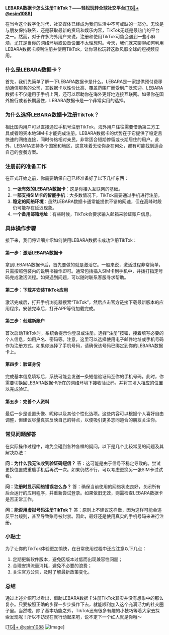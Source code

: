 **LEBARA数据卡怎么注册TikTok？——轻松玩转全球社交平台[[TG💪+ @esim1088](https://t.me/s/esim1088)]**

在当今这个数字化时代，社交媒体已经成为我们生活中不可或缺的一部分。无论是与朋友保持联系，还是获取最新的资讯和娱乐内容，TikTok无疑是最热门的平台之一。然而，对于许多海外用户来说，注册和使用TikTok可能会遇到一些小麻烦，尤其是当你的网络环境或设备设置不太理想时。今天，我们就来聊聊如何利用LEBARA数据卡顺利注册并使用TikTok，让你轻松玩转这款风靡全球的短视频应用。

### 什么是LEBARA数据卡？

首先，我们先简单了解一下LEBARA数据卡是什么。LEBARA是一家提供预付费移动通信服务的公司，其数据卡以性价比高、覆盖范围广而受到广泛欢迎。LEBARA数据卡不仅适用于手机上网，还可以帮助你在海外更好地连接互联网。如果你在国外旅行或者长期居住，LEBARA数据卡是一个非常实用的选择。

### 为什么选择LEBARA数据卡注册TikTok？

相比国内用户可以直接通过手机号注册TikTok，海外用户往往需要借助第三方工具或者购买本地SIM卡才能完成注册。LEBARA数据卡的优势在于它提供了稳定且快速的网络连接，同时价格相对亲民，非常适合短期停留或长期居住的用户。此外，LEBARA支持多个国家和地区，这意味着无论你身在何处，都有可能找到适合自己的套餐方案。

### 注册前的准备工作

在正式开始之前，你需要确保自己已经准备好了以下几样东西：
1. **一张有效的LEBARA数据卡**：这是你接入互联网的基础。
2. **一部支持SIM卡的智能手机**：大多数情况下，TikTok需要通过手机进行注册。
3. **稳定的网络环境**：虽然LEBARA数据卡通常能提供不错的网速，但在高峰时段仍可能存在延迟现象。
4. **一个备用邮箱地址**：有些时候，TikTok会要求输入邮箱来验证账户信息。

### 具体操作步骤

接下来，我们将详细介绍如何使用LEBARA数据卡成功注册TikTok：

#### 第一步：激活LEBARA数据卡
拿到LEBARA数据卡后，首先要做的就是激活它。一般来说，激活过程非常简单，只需按照包装内的说明书操作即可。通常包括插入SIM卡到手机中，并拨打指定号码完成激活流程。如果遇到问题，可以随时联系客服寻求帮助。

#### 第二步：下载并安装TikTok应用
激活完成后，打开手机浏览器搜索“TikTok”，然后点击官方链接下载最新版本的应用程序。安装完毕后，打开APP等待加载完成。

#### 第三步：创建新账户
首次启动TikTok时，系统会提示你登录或注册。选择“注册”按钮，接着填写必要的个人信息，如用户名、密码等。注意，这里可以选择使用电子邮件地址或手机号码作为注册方式。如果你选择了手机号码，请确保该号码已绑定到你的LEBARA数据卡上。

#### 第四步：验证身份
完成基本信息填写后，系统可能会发送一条短信验证码至你的手机号码。此时，你需要切换回LEBARA数据卡所在的网络环境下接收验证码，并将其填入相应的位置以完成验证。

#### 第五步：完善个人资料
最后一步是设置头像、昵称以及其他个性化选项。这些内容可以根据个人喜好自由调整，但建议尽量真实反映自己的特点，以便吸引更多志同道合的朋友关注你。

### 常见问题解答

在实际操作过程中，难免会碰到各种各样的疑问。以下是几个比较常见的问题及其解决办法：

**问：为什么我无法收到验证码短信？**
答：这可能是由于信号不稳定导致的。尝试更换位置或重启手机后再试一次。如果仍然不行，可以考虑更换另一张SIM卡试试看。

**问：注册时显示网络错误怎么办？**
答：确保当前使用的网络状态良好，关闭所有后台运行的应用程序，并重新尝试登录。如果依旧无效，则需检查LEBARA数据卡是否正常工作。

**问：能否用虚拟号码注册TikTok？**
答：原则上不建议这样做，因为这样可能会违反平台规则，甚至导致账号被封禁。因此，最好还是使用真实的手机号码来进行注册。

### 小贴士

为了让你的TikTok体验更加愉快，在日常使用过程中还应注意以下几点：
1. 定期更新软件版本，避免因版本过低而出现兼容性问题；
2. 合理安排流量消耗，避免不必要的浪费；
3. 关注官方公告，及时了解最新政策变化。

### 总结

通过上述介绍可以看出，借助LEBARA数据卡注册TikTok其实并没有想象中的那么复杂。只要按照正确的步骤一步步操作下去，就能顺利加入这个充满活力的社交圈子里。当然啦，除了基本功能之外，TikTok还有很多有趣的小技巧等着大家去探索发现呢！所以不妨现在就行动起来吧，说不定下一个红人就是你哦～

[[TG💪+ @esim1088](https://t.me/s/esim1088) ![Image](https://i.postimg.cc/4NQfJmqS/Snipaste-2025-05-13-00-14-12.png)]
